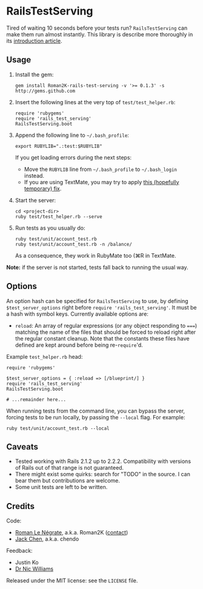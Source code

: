 # RailsTestServing

Tired of waiting 10 seconds before your tests run? `RailsTestServing` can make them run almost instantly. This library is describe more thoroughly in its [introduction  article](http://roman.flucti.com/a-test-server-for-rails-applications).

## Usage

1.  Install the gem:

        gem install Roman2K-rails-test-serving -v '>= 0.1.3' -s http://gems.github.com
    
2.  Insert the following lines at the very top of `test/test_helper.rb`:

        require 'rubygems'
        require 'rails_test_serving'
        RailsTestServing.boot
    
3.  Append the following line to `~/.bash_profile`:
    
        export RUBYLIB=".:test:$RUBYLIB"
    
    If you get loading errors during the next steps:
    * Move the `RUBYLIB` line from `~/.bash_profile` to `~/.bash_login` instead.
    * If you are using TextMate, you may try to apply [this (hopefully temporary) fix](http://roman.flucti.com/textmate-fix-for-relative-require-test_helper).

4.  Start the server:
    
        cd <project-dir>
        ruby test/test_helper.rb --serve
    
5.  Run tests as you usually do:

        ruby test/unit/account_test.rb
        ruby test/unit/account_test.rb -n /balance/
    
    As a consequence, they work in RubyMate too (⌘R in TextMate.

**Note:** if the server is not started, tests fall back to running the usual way.

## Options

An option hash can be specified for `RailsTestServing` to use, by defining `$test_server_options` right before `require 'rails_test_serving'`. It must be a hash with symbol keys. Currently available options are:

*   `reload`: An array of regular expressions (or any object responding to `===`) matching the name of the files that should be forced to reload right after the regular constant cleanup. Note that the constants these files have defined are kept around before being re-`require`'d.

Example `test_helper.rb` head:

    require 'rubygems'

    $test_server_options = { :reload => [/blueprint/] }
    require 'rails_test_serving'
    RailsTestServing.boot
  
    # ...remainder here...

When running tests from the command line, you can bypass the server, forcing tests to be run locally, by passing the `--local` flag. For example:

    ruby test/unit/account_test.rb --local

## Caveats

*   Tested working with Rails 2.1.2 up to 2.2.2. Compatibility with versions of Rails out of that range is not guaranteed.
*   There might exist some quirks: search for "TODO" in the source. I can bear them but contributions are welcome.
*   Some unit tests are left to be written.

## Credits

Code:

*   [Roman Le Négrate](http://roman.flucti.com), a.k.a. Roman2K ([contact](mailto:roman.lenegrate@gmail.com))
*   [Jack Chen](http://github.com/chendo), a.k.a. chendo

Feedback:

*   Justin Ko
*   [Dr Nic Williams](http://drnicwilliams.com)

Released under the MIT license: see the `LICENSE` file.
